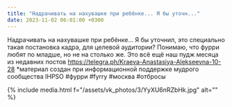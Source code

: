 ```yaml
---
title: "Надрачивать на нахувашке при ребёнке... Я бы уточн..."
date: 2023-11-02 06:01:00 +0300
---
```


Надрачивать на нахувашке при ребёнке... Я бы уточнил, это специально такая постановка кадра, для целевой аудитории? Понимаю, что фурри любят по младше, но не на столько же.
Это всё ещё наш пудж месяца из недавних постов https://telegra.ph/Kraeva-Anastasiya-Alekseevna-10-28
*материал создан при информационной поддержке мудрого сообщества IHPSО
#фурри #fyrry #москва #отбросы

{% include media.html f="/assets/vk_photos/3/YyXU6nRZbHk.jpg" alt="" %}
